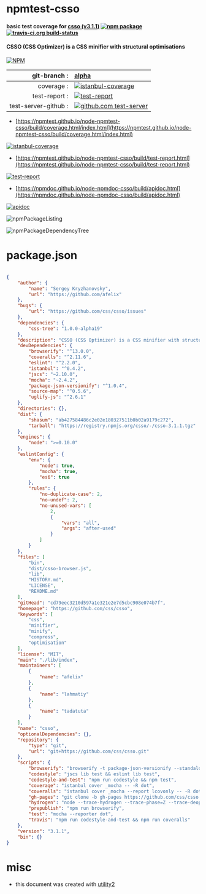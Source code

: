 # npmtest-csso

#### basic test coverage for  [csso (v3.1.1)](https://github.com/css/csso)  [![npm package](https://img.shields.io/npm/v/npmtest-csso.svg?style=flat-square)](https://www.npmjs.org/package/npmtest-csso) [![travis-ci.org build-status](https://api.travis-ci.org/npmtest/node-npmtest-csso.svg)](https://travis-ci.org/npmtest/node-npmtest-csso)

#### CSSO (CSS Optimizer) is a CSS minifier with structural optimisations

[![NPM](https://nodei.co/npm/csso.png?downloads=true&downloadRank=true&stars=true)](https://www.npmjs.com/package/csso)

| git-branch : | [alpha](https://github.com/npmtest/node-npmtest-csso/tree/alpha)|
|--:|:--|
| coverage : | [![istanbul-coverage](https://npmtest.github.io/node-npmtest-csso/build/coverage.badge.svg)](https://npmtest.github.io/node-npmtest-csso/build/coverage.html/index.html)|
| test-report : | [![test-report](https://npmtest.github.io/node-npmtest-csso/build/test-report.badge.svg)](https://npmtest.github.io/node-npmtest-csso/build/test-report.html)|
| test-server-github : | [![github.com test-server](https://npmtest.github.io/node-npmtest-csso/GitHub-Mark-32px.png)](https://npmtest.github.io/node-npmtest-csso/build/app/index.html) | | build-artifacts : | [![build-artifacts](https://npmtest.github.io/node-npmtest-csso/glyphicons_144_folder_open.png)](https://github.com/npmtest/node-npmtest-csso/tree/gh-pages/build)|

- [https://npmtest.github.io/node-npmtest-csso/build/coverage.html/index.html](https://npmtest.github.io/node-npmtest-csso/build/coverage.html/index.html)

[![istanbul-coverage](https://npmtest.github.io/node-npmtest-csso/build/screenCapture.buildCi.browser.%252Ftmp%252Fbuild%252Fcoverage.lib.html.png)](https://npmtest.github.io/node-npmtest-csso/build/coverage.html/index.html)

- [https://npmtest.github.io/node-npmtest-csso/build/test-report.html](https://npmtest.github.io/node-npmtest-csso/build/test-report.html)

[![test-report](https://npmtest.github.io/node-npmtest-csso/build/screenCapture.buildCi.browser.%252Ftmp%252Fbuild%252Ftest-report.html.png)](https://npmtest.github.io/node-npmtest-csso/build/test-report.html)

- [https://npmdoc.github.io/node-npmdoc-csso/build/apidoc.html](https://npmdoc.github.io/node-npmdoc-csso/build/apidoc.html)

[![apidoc](https://npmdoc.github.io/node-npmdoc-csso/build/screenCapture.buildCi.browser.%252Ftmp%252Fbuild%252Fapidoc.html.png)](https://npmdoc.github.io/node-npmdoc-csso/build/apidoc.html)

![npmPackageListing](https://npmtest.github.io/node-npmtest-csso/build/screenCapture.npmPackageListing.svg)

![npmPackageDependencyTree](https://npmtest.github.io/node-npmtest-csso/build/screenCapture.npmPackageDependencyTree.svg)



# package.json

```json

{
    "author": {
        "name": "Sergey Kryzhanovsky",
        "url": "https://github.com/afelix"
    },
    "bugs": {
        "url": "https://github.com/css/csso/issues"
    },
    "dependencies": {
        "css-tree": "1.0.0-alpha19"
    },
    "description": "CSSO (CSS Optimizer) is a CSS minifier with structural optimisations",
    "devDependencies": {
        "browserify": "^13.0.0",
        "coveralls": "^2.11.6",
        "eslint": "^2.2.0",
        "istanbul": "^0.4.2",
        "jscs": "~2.10.0",
        "mocha": "~2.4.2",
        "package-json-versionify": "^1.0.4",
        "source-map": "^0.5.6",
        "uglify-js": "^2.6.1"
    },
    "directories": {},
    "dist": {
        "shasum": "ab427584486c2e02e180327511b0b02a9179c272",
        "tarball": "https://registry.npmjs.org/csso/-/csso-3.1.1.tgz"
    },
    "engines": {
        "node": ">=0.10.0"
    },
    "eslintConfig": {
        "env": {
            "node": true,
            "mocha": true,
            "es6": true
        },
        "rules": {
            "no-duplicate-case": 2,
            "no-undef": 2,
            "no-unused-vars": [
                2,
                {
                    "vars": "all",
                    "args": "after-used"
                }
            ]
        }
    },
    "files": [
        "bin",
        "dist/csso-browser.js",
        "lib",
        "HISTORY.md",
        "LICENSE",
        "README.md"
    ],
    "gitHead": "cd79eec3210d597a1e321e2e7d5cbc908e074b7f",
    "homepage": "https://github.com/css/csso",
    "keywords": [
        "css",
        "minifier",
        "minify",
        "compress",
        "optimisation"
    ],
    "license": "MIT",
    "main": "./lib/index",
    "maintainers": [
        {
            "name": "afelix"
        },
        {
            "name": "lahmatiy"
        },
        {
            "name": "tadatuta"
        }
    ],
    "name": "csso",
    "optionalDependencies": {},
    "repository": {
        "type": "git",
        "url": "git+https://github.com/css/csso.git"
    },
    "scripts": {
        "browserify": "browserify -t package-json-versionify --standalone csso lib/index.js | uglifyjs --compress --mangle -o dist/csso-browser.js",
        "codestyle": "jscs lib test && eslint lib test",
        "codestyle-and-test": "npm run codestyle && npm test",
        "coverage": "istanbul cover _mocha -- -R dot",
        "coveralls": "istanbul cover _mocha --report lcovonly -- -R dot && cat ./coverage/lcov.info | coveralls",
        "gh-pages": "git clone -b gh-pages https://github.com/css/csso.git .gh-pages && npm run browserify && cp dist/csso-browser.js .gh-pages/ && cd .gh-pages && git commit -am \"update\" && git push && cd .. && rm -rf .gh-pages",
        "hydrogen": "node --trace-hydrogen --trace-phase=Z --trace-deopt --code-comments --hydrogen-track-positions --redirect-code-traces --redirect-code-traces-to=code.asm --trace_hydrogen_file=code.cfg --print-opt-code bin/csso --stat -o /dev/null",
        "prepublish": "npm run browserify",
        "test": "mocha --reporter dot",
        "travis": "npm run codestyle-and-test && npm run coveralls"
    },
    "version": "3.1.1",
    "bin": {}
}
```



# misc
- this document was created with [utility2](https://github.com/kaizhu256/node-utility2)
